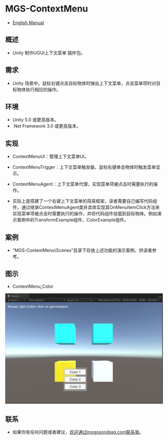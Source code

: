 ﻿# MGS-ContextMenu
 - [English Manual](./README.md)

## 概述
- Unity 制作UGUI上下文菜单 插件包。

## 需求
- Unity 场景中，鼠标右键点击目标物体时弹出上下文菜单，点击菜单项时对目标物体执行相应的操作。

## 环境
- Unity 5.0 或更高版本。
- .Net Framework 3.0 或更高版本。

## 实现
- ContextMenuUI：管理上下文菜单UI。
- ContextMenuTrigger：上下文菜单触发器，鼠标右键单击物体时触发菜单显示。
- ContextMenuAgent：上下文菜单代理，实现菜单项被点击时需要执行的操作。

- 实际上是搭建了一个右键上下文菜单的简易框架，读者需要自己编写代码组件，通过继承ContextMenuAgent类并具体实现其OnMenuItemClick方法来实现菜单项被点击时需要执行的操作，并将代码组件挂载到目标物体。例如演示案例中的TransformExample组件，ColorExample组件。

## 案例
- “MGS-ContextMenu\Scenes”目录下存放上述功能的演示案例，供读者参考。

## 图示
- ContextMenu_Color

![ContextMenu_Color](./Attachments/ContextMenu_Color.png)

## 联系
- 如果你有任何问题或者建议，欢迎通过mogoson@qq.com联系我。
